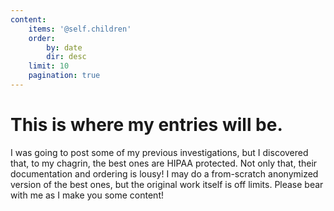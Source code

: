 ```yaml
---
content:
    items: '@self.children'
    order:
        by: date
        dir: desc
    limit: 10
    pagination: true
---
```


# This is where my entries will be.

I was going to post some of my previous investigations, but I discovered that, to my chagrin, the best ones are HIPAA protected. Not only that, their documentation and ordering is lousy! I may do a from-scratch anonymized version of the best ones, but the original work itself is off limits. Please bear with me as I make you some content!
